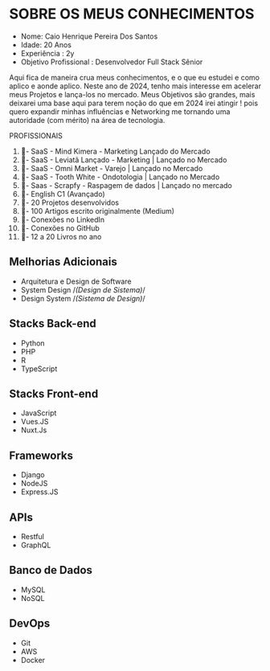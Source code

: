# SOBRE OS MEUS CONHECIMENTOS 

- Nome: Caio Henrique Pereira Dos Santos
- Idade: 20 Anos
- Experiência : 2y
- Objetivo Profissional : Desenvolvedor Full Stack Sênior 

Aqui fica de maneira crua meus conhecimentos, e o que eu estudei e como aplico e aonde aplico. 
Neste ano de 2024, tenho mais interesse em acelerar meus Projetos e lança-los no mercado. Meus
Objetivos são grandes, mais deixarei uma base aqui para terem noção do que em 2024 irei atingir ! 
pois quero expandir minhas influências e Networking me tornando uma autoridade (com mérito) na 
área de tecnologia. 

PROFISSIONAIS
1. 🎯- SaaS - Mind Kimera - Marketing Lançado do Mercado
2. 🎯- SaaS - Leviatã Lançado - Marketing | Lançado no Mercado
3. 🎯- SaaS - Omni Market - Varejo | Lançado no Mercado 
4. 🎯- SaaS - Tooth White - Ondotologia | Lançado no Mercado
5. 🎯- Saas - Scrapfy - Raspagem de dados | Lançado no mercado
6. 🎯- English C1 (Avançado)
7. 🎯- 20 Projetos desenvolvidos 
8. 🎯- 100 Artigos escrito originalmente (Medium)
9. 🎯- Conexões no LinkedIn
10. 🎯- Conexões no GitHub
11. 🎯- 12 a 20 Livros no ano

## Melhorias Adicionais
- Arquitetura e Design de Software
- System Design /*(Design de Sistema)*/
- Design System /*(Sistema de Design)*/

## Stacks Back-end
- Python
- PHP
- R
- TypeScript

## Stacks Front-end
- JavaScript
- Vues.JS
- Nuxt.Js

## Frameworks
- Django
- NodeJS
- Express.JS

## APIs
- Restful
- GraphQL

## Banco de Dados
- MySQL
- NoSQL

## DevOps 
- Git
- AWS 
- Docker
